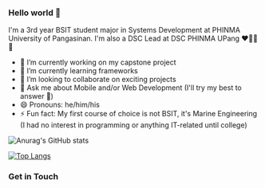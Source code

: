 ### Hello world 👋

I'm a 3rd year BSIT student major in Systems Development at PHINMA University of Pangasinan. I'm also a DSC Lead at DSC PHINMA UPang ❤️💙💚💛

- 🔭 I’m currently working on my capstone project
- 🌱 I’m currently learning frameworks
- 👯 I’m looking to collaborate on exciting projects
- 💬 Ask me about Mobile and/or Web Development (I'll try my best to answer 🙂)
- 😄 Pronouns: he/him/his
- ⚡ Fun fact: My first course of choice is not BSIT, it's Marine Engineering (I had no interest in programming or anything IT-related until college)

![Anurag's GitHub stats](https://github-readme-stats.vercel.app/api?username=Jeofferson&show_icons=true&theme=radical)

[![Top Langs](https://github-readme-stats.vercel.app/api/top-langs/?username=Jeofferson&layout=compact&show_icons=true&theme=radical)](https://github.com/anuraghazra/github-readme-stats)

### Get in Touch

<!--
**Jeofferson/Jeofferson** is a ✨ _special_ ✨ repository because its `README.md` (this file) appears on your GitHub profile.

Here are some ideas to get you started:

- 🔭 I’m currently working on ...
- 🌱 I’m currently learning ...
- 👯 I’m looking to collaborate on ...
- 🤔 I’m looking for help with ...
- 💬 Ask me about ...
- 📫 How to reach me: ...
- 😄 Pronouns: ...
- ⚡ Fun fact: ...
-->
